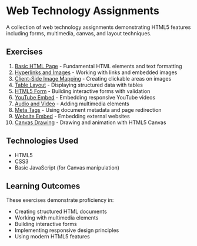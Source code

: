 # Web Technology Assignments

A collection of web technology assignments demonstrating HTML5 features including forms, multimedia, canvas, and layout techniques.

## Exercises

1. [Basic HTML Page](./01-basic-html-page) - Fundamental HTML elements and text formatting
2. [Hyperlinks and Images](./02-hyperlinks-and-images) - Working with links and embedded images
3. [Client-Side Image Mapping](./03-client-side-image-mapping) - Creating clickable areas on images
4. [Table Layout](./04-table-layout) - Displaying structured data with tables
5. [HTML5 Form](./05-html5-form) - Building interactive forms with validation
6. [YouTube Embed](./06-iframe-youtube) - Embedding responsive YouTube videos
7. [Audio and Video](./07-audio-video) - Adding multimedia elements
8. [Meta Tags](./08-meta-tags) - Using document metadata and page redirection
9. [Website Embed](./09-iframe-website) - Embedding external websites
10. [Canvas Drawing](./10-canvas-drawing) - Drawing and animation with HTML5 Canvas

## Technologies Used

- HTML5
- CSS3
- Basic JavaScript (for Canvas manipulation)

## Learning Outcomes

These exercises demonstrate proficiency in:
- Creating structured HTML documents
- Working with multimedia elements
- Building interactive forms
- Implementing responsive design principles
- Using modern HTML5 features
